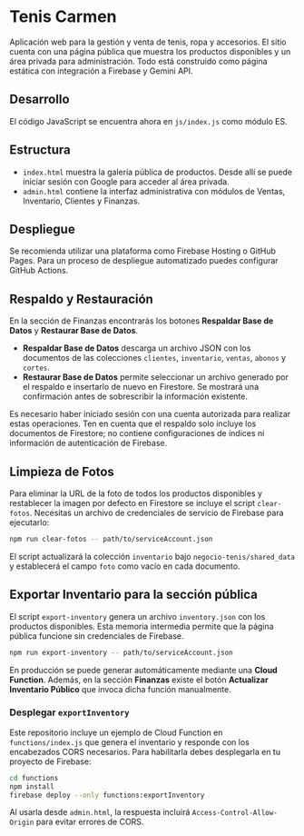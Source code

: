 # Tenis Carmen

Aplicación web para la gestión y venta de tenis, ropa y accesorios. El sitio cuenta con una página pública que muestra los productos disponibles y un área privada para administración. Todo está construido como página estática con integración a Firebase y Gemini API.

## Desarrollo

El código JavaScript se encuentra ahora en `js/index.js` como módulo ES.

## Estructura

* `index.html` muestra la galería pública de productos. Desde allí se puede iniciar sesión con Google para acceder al área privada.
* `admin.html` contiene la interfaz administrativa con módulos de Ventas, Inventario, Clientes y Finanzas.

## Despliegue

Se recomienda utilizar una plataforma como Firebase Hosting o GitHub Pages. Para un proceso de despliegue automatizado puedes configurar GitHub Actions.

## Respaldo y Restauración

En la sección de Finanzas encontrarás los botones **Respaldar Base de Datos** y **Restaurar Base de Datos**.

- **Respaldar Base de Datos** descarga un archivo JSON con los documentos de las colecciones `clientes`, `inventario`, `ventas`, `abonos` y `cortes`.
- **Restaurar Base de Datos** permite seleccionar un archivo generado por el respaldo e insertarlo de nuevo en Firestore. Se mostrará una confirmación antes de sobrescribir la información existente.

Es necesario haber iniciado sesión con una cuenta autorizada para realizar estas operaciones. Ten en cuenta que el respaldo solo incluye los documentos de Firestore; no contiene configuraciones de índices ni información de autenticación de Firebase.

## Limpieza de Fotos

Para eliminar la URL de la foto de todos los productos disponibles y restablecer la imagen por defecto en Firestore se incluye el script `clear-fotos`. Necesitas un archivo de credenciales de servicio de Firebase para ejecutarlo:

```bash
npm run clear-fotos -- path/to/serviceAccount.json
```

El script actualizará la colección `inventario` bajo `negocio-tenis/shared_data` y establecerá el campo `foto` como vacío en cada documento.

## Exportar Inventario para la sección pública

El script `export-inventory` genera un archivo `inventory.json` con los productos disponibles. Esta memoria intermedia permite que la página pública funcione sin credenciales de Firebase.

```bash
npm run export-inventory -- path/to/serviceAccount.json
```

En producción se puede generar automáticamente mediante una **Cloud Function**.
Además, en la sección **Finanzas** existe el botón **Actualizar Inventario
Público** que invoca dicha función manualmente.

### Desplegar `exportInventory`

Este repositorio incluye un ejemplo de Cloud Function en `functions/index.js`
que genera el inventario y responde con los encabezados CORS necesarios. Para
habilitarla debes desplegarla en tu proyecto de Firebase:

```bash
cd functions
npm install
firebase deploy --only functions:exportInventory
```

Al usarla desde `admin.html`, la respuesta incluirá `Access-Control-Allow-Origin`
para evitar errores de CORS.

